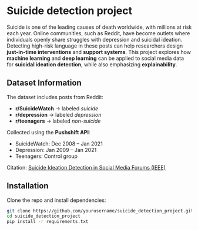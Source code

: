 # Suicide detection project

Suicide is one of the leading causes of death worldwide, with millions at risk each year. Online communities, such as Reddit, have become outlets where individuals openly share struggles with depression and suicidal ideation. Detecting high-risk language in these posts can help researchers design **just-in-time interventions** and **support systems**. This project explores how **machine learning** and **deep learning** can be applied to social media data for **suicidal ideation detection**, while also emphasizing **explainability**.

## Dataset Information

The dataset includes posts from Reddit:
- **r/SuicideWatch** → labeled *suicide*
- **r/depression** → labeled *depression*
- **r/teenagers** → labeled *non-suicide*

Collected using the **Pushshift API**:  
- SuicideWatch: Dec 2008 – Jan 2021  
- Depression: Jan 2009 – Jan 2021  
- Teenagers: Control group  

Citation: [Suicide Ideation Detection in Social Media Forums (IEEE)](https://ieeexplore.ieee.org/document/9591887)

## Installation
Clone the repo and install dependencies:  

```bash
git clone https://github.com/yourusername/suicide_detection_project.git
cd suicide_detection_project
pip install -r requirements.txt

